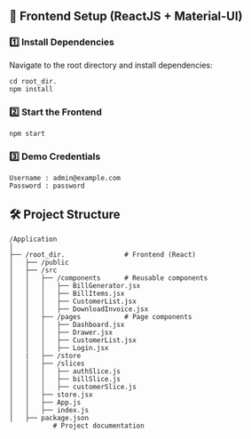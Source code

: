 ## 🎨 Frontend Setup (ReactJS + Material-UI)

### **1️⃣ Install Dependencies**
Navigate to the root directory and install dependencies:

```
cd root_dir.
npm install
```

### **2️⃣ Start the Frontend**

```
npm start
```

### **3️⃣ Demo Credentials**
```
Username : admin@example.com
Password : password
```


## 🛠️ Project Structure

```
/Application
│
├── /root_dir.               # Frontend (React)
│   ├── /public
│   ├── /src
│   │   ├── /components      # Reusable components
│   │   │   ├── BillGenerator.jsx
│   │   │   ├── BillItems.jsx
│   │   │   ├── CustomerList.jsx
│   │   │   ├── DownloadInvoice.jsx
│   │   ├── /pages           # Page components
│   │   │   ├── Dashboard.jsx
│   │   │   ├── Drawer.jsx
│   │   │   ├── CustomerList.jsx
│   │   │   ├── Login.jsx
│   |   ├── /store
│   │   ├── /slices
│   │   │   ├── authSlice.js
│   │   │   ├── billSlice.js
│   │   │   ├── customerSlice.js
│   │   ├── store.jsx
│   │   ├── App.js
│   │   ├── index.js
│   ├── package.json
           # Project documentation

```
